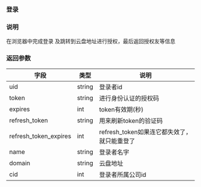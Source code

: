 ### 登录

### 说明
在浏览器中完成登录 及跳转到云盘地址进行授权，最后返回授权友等信息

### 返回参数
|字段  |类型  |说明  |
|--------|--------|------- |
|uid     | string |登录者id |
|token   | string | 进行身份认证的授权码 |
|expires | int | token有效期(秒)  |
|refresh_token|string|用来刷新token的验证码|
|refresh_token_expires|int|refresh_token如果连它都失效了，就只能重登了|
|name    | string |登录者名字 |
|domain  | string|云盘地址|
|cid     | int   |登录者所属公司id |
